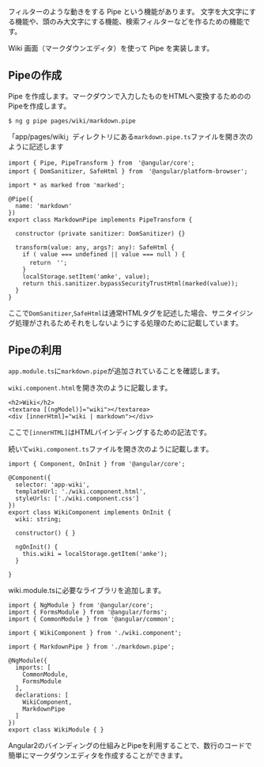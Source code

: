 フィルターのような動きをする Pipe という機能があります。 文字を大文字にする機能や、頭のみ大文字にする機能、検索フィルターなどを作るための機能です。

Wiki 画面（マークダウンエディタ）を使って Pipe を実装します。

## Pipeの作成

Pipe を作成します。マークダウンで入力したものをHTMLへ変換するためののPipeを作成します。

```
$ ng g pipe pages/wiki/markdown.pipe
```

「app/pages/wiki」ディレクトリにある`markdown.pipe.ts`ファイルを開き次のように記述します

```
import { Pipe, PipeTransform } from　'@angular/core';
import { DomSanitizer, SafeHtml } from　'@angular/platform-browser';

import * as marked from 'marked';

@Pipe({
  name: 'markdown'
})
export class MarkdownPipe implements PipeTransform {

  constructor (private sanitizer: DomSanitizer) {}

  transform(value: any, args?: any): SafeHtml {
    if ( value === undefined || value === null ) {
      return　'';
    }
    localStorage.setItem('amke', value);
    return this.sanitizer.bypassSecurityTrustHtml(marked(value));
  }
}
```

ここで`DomSanitizer`,`SafeHtml`は通常HTMLタグを記述した場合、サニタイジング処理がされるためそれをしないようにする処理のために記載しています。

## Pipeの利用

`app.module.ts`に`markdown.pipe`が追加されていることを確認します。

`wiki.component.html`を開き次のように記載します。

```
<h2>Wiki</h2>
<textarea [(ngModel)]="wiki"></textarea>
<div [innerHtml]="wiki | markdown"></div>
```

ここで`[innerHTML]`はHTMLバインディングするための記法です。

続いて`wiki.component.ts`ファイルを開き次のように記載します。

```
import { Component, OnInit } from '@angular/core';

@Component({
  selector: 'app-wiki',
  templateUrl: './wiki.component.html',
  styleUrls: ['./wiki.component.css']
})
export class WikiComponent implements OnInit {
  wiki: string;

  constructor() { }

  ngOnInit() {
    this.wiki = localStorage.getItem('amke');
  }

}
```

wiki.module.tsに必要なライブラリを追加します。

```
import { NgModule } from '@angular/core';
import { FormsModule } from '@angular/forms';
import { CommonModule } from '@angular/common';

import { WikiComponent } from './wiki.component';

import { MarkdownPipe } from './markdown.pipe';

@NgModule({
  imports: [
    CommonModule,
    FormsModule
  ],
  declarations: [
    WikiComponent,
    MarkdownPipe
  ]
})
export class WikiModule { }
```

Angular2のバインディングの仕組みとPipeを利用することで、数行のコードで簡単にマークダウンエディタを作成することができます。

